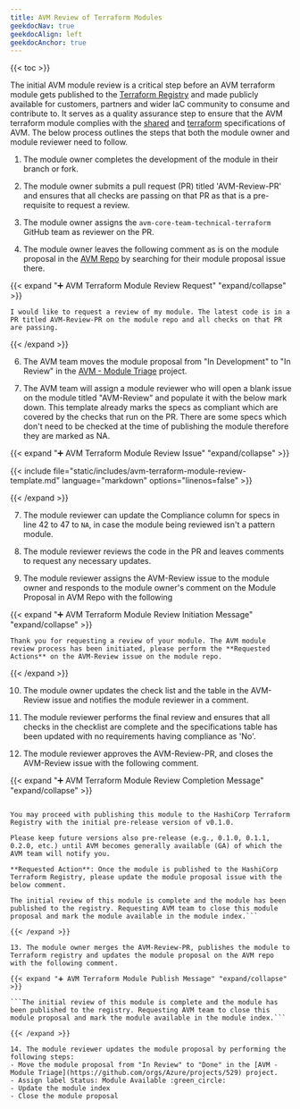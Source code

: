```yaml
---
title: AVM Review of Terraform Modules
geekdocNav: true
geekdocAlign: left
geekdocAnchor: true
---
```


{{< toc >}}

The initial AVM module review is a critical step before an AVM terraform module gets published to the [Terraform Registry](https://registry.terraform.io/) and made publicly available for customers, partners and wider IaC community to consume and contribute to. It serves as a quality assurance step to ensure that the AVM terraform module complies with the [shared](https://azure.github.io/Azure-Verified-Modules/specs/shared/) and [terraform](https://azure.github.io/Azure-Verified-Modules/specs/terraform/) specifications of AVM. The below process outlines the steps that both the module owner and module reviewer need to follow.

1. The module owner completes the development of the module in their branch or fork.

2. The module owner submits a pull request (PR) titled 'AVM-Review-PR' and ensures that all checks are passing on that PR as that is a pre-requisite to request a review.

3. The module owner assigns the `avm-core-team-technical-terraform` GitHub team as reviewer on the PR.

4. The module owner leaves the following comment as is on the module proposal in the [AVM Repo](https://aka.ms/avm/moduleproposals) by searching for their module proposal issue there.

{{< expand "➕ AVM Terraform Module Review Request" "expand/collapse" >}}

```I would like to request a review of my module. The latest code is in a PR titled AVM-Review-PR on the module repo and all checks on that PR are passing.```

{{< /expand >}}

6. The AVM team moves the module proposal from "In Development" to "In Review" in the [AVM - Module Triage](https://github.com/orgs/Azure/projects/529) project.

7. The AVM team will assign a module reviewer who will open a blank issue on the module titled "AVM-Review" and populate it with the below mark down. This template already marks the specs as compliant which are covered by the checks that run on the PR. There are some specs which don't need to be checked at the time of publishing the module therefore they are marked as NA.

{{< expand "➕ AVM Terraform Module Review Issue" "expand/collapse" >}}

{{< include file="static/includes/avm-terraform-module-review-template.md" language="markdown" options="linenos=false" >}}

{{< /expand >}}

7. The module reviewer can update the Compliance column for specs in line 42 to 47 to `NA`, in case the module being reviewed isn't a pattern module.

8. The module reviewer reviews the code in the PR and leaves comments to request any necessary updates.

9. The module reviewer assigns the AVM-Review issue to the module owner and responds to the module owner's comment on the Module Proposal in AVM Repo with the following

{{< expand "➕ AVM Terraform Module Review Initiation Message" "expand/collapse" >}}

```Thank you for requesting a review of your module. The AVM module review process has been initiated, please perform the **Requested Actions** on the AVM-Review issue on the module repo.```

{{< /expand >}}

10. The module owner updates the check list and the table in the AVM-Review issue and notifies the module reviewer in a comment.

11. The module reviewer performs the final review and ensures that all checks in the checklist are complete and the specifications table has been updated with no requirements having compliance as 'No'.

12. The module reviewer approves the AVM-Review-PR, and closes the AVM-Review issue with the following comment.

{{< expand "➕ AVM Terraform Module Review Completion Message" "expand/collapse" >}}

```Thank you for contributing this module and completing the review process per AVM specs to ensure quality.

You may proceed with publishing this module to the HashiCorp Terraform Registry with the initial pre-release version of v0.1.0.

Please keep future versions also pre-release (e.g., 0.1.0, 0.1.1, 0.2.0, etc.) until AVM becomes generally available (GA) of which the AVM team will notify you.

**Requested Action**: Once the module is published to the HashiCorp Terraform Registry, please update the module proposal issue with the below comment.

The initial review of this module is complete and the module has been published to the registry. Requesting AVM team to close this module proposal and mark the module available in the module index.```

{{< /expand >}}

13. The module owner merges the AVM-Review-PR, publishes the module to Terraform registry and updates the module proposal on the AVM repo with the following comment.

{{< expand "➕ AVM Terraform Module Publish Message" "expand/collapse" >}}

```The initial review of this module is complete and the module has been published to the registry. Requesting AVM team to close this module proposal and mark the module available in the module index.```

{{< /expand >}}

14. The module reviewer updates the module proposal by performing the following steps:
- Move the module proposal from "In Review" to "Done" in the [AVM - Module Triage](https://github.com/orgs/Azure/projects/529) project.
- Assign label Status: Module Available :green_circle:
- Update the module index
- Close the module proposal
